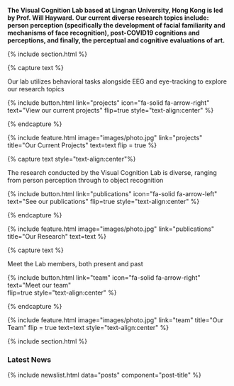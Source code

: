 ---
---

<b>The Visual Cognition Lab based at Lingnan University, Hong Kong is led by Prof. Will Hayward. Our current diverse research topics include: person perception (specifically the development of facial familiarity and mechanisms of face recognition), post-COVID19 cognitions and perceptions, and finally, the perceptual and cognitive evaluations of art.</b>

{% include section.html %}

{% capture text %}

Our lab utilizes behavioral tasks alongside EEG and eye-tracking to explore our research topics

{%
  include button.html
  link="projects"
  icon="fa-solid fa-arrow-right"
  text="View our current projects"
  flip=true
  style="text-align:center"
%}

{% endcapture %}

{%
  include feature.html
  image="images/photo.jpg"
  link="projects"
  title="Our Current Projects"
  text=text
  flip = true
%}

{% capture text style="text-align:center"%}

The research conducted by the Visual Cognition Lab is diverse, ranging from person perception through to object recognition

{%
  include button.html
  link="publications"
  icon="fa-solid fa-arrow-left"
  text="See our publications"
  flip=true
  style="text-align:center"
%}

{% endcapture %}

{%
  include feature.html
  image="images/photo.jpg"
  link="publications"
  title="Our Research"
  text=text
%}

{% capture text %}

Meet the Lab members, both present and past 

{%
  include button.html
  link="team"
  icon="fa-solid fa-arrow-right"
  text="Meet our team"  
  flip=true
  style="text-align:center"
%}

{% endcapture %}

{%
  include feature.html
  image="images/photo.jpg"
  link="team"
  title="Our Team"
  flip = true
  text=text
  style="text-align:center"
%}

{% include section.html %}
### Latest News
{% include newslist.html data="posts" component="post-title" %}
